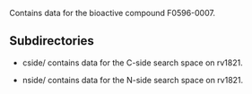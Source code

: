 Contains data for the bioactive compound F0596-0007.

## Subdirectories

- cside/ contains data for the C-side search space on rv1821.

- nside/ contains data for the N-side search space on rv1821.

